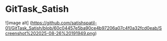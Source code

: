# GitTask_Satish

![image alt] (https://github.com/satishspatil-01/GitTask_Satish/blob/60c04457e5ba90ce4b97206a07c4f0a32fcd0eab/Screenshot%202025-08-26%20191949.png)
